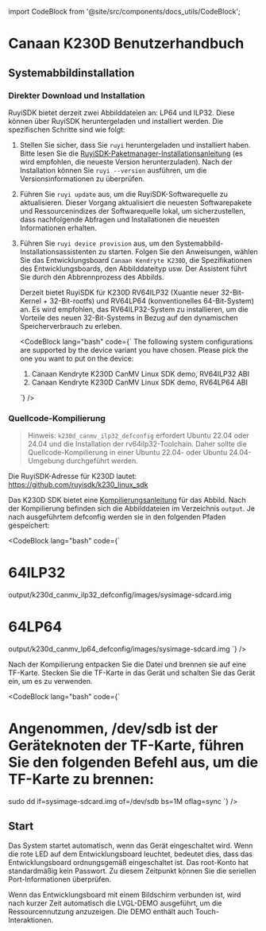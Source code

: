 import CodeBlock from '@site/src/components/docs_utils/CodeBlock';

# Canaan K230D Benutzerhandbuch

## Systemabbildinstallation

### Direkter Download und Installation

RuyiSDK bietet derzeit zwei Abbilddateien an: LP64 und ILP32. Diese können über RuyiSDK heruntergeladen und installiert werden. Die spezifischen Schritte sind wie folgt:

1. Stellen Sie sicher, dass Sie `ruyi` heruntergeladen und installiert haben. Bitte lesen Sie die [RuyiSDK-Paketmanager-Installationsanleitung](https://ruyisdk.org/docs/Package-Manager/installation) (es wird empfohlen, die neueste Version herunterzuladen). Nach der Installation können Sie `ruyi --version` ausführen, um die Versionsinformationen zu überprüfen.
2. Führen Sie `ruyi update` aus, um die RuyiSDK-Softwarequelle zu aktualisieren. Dieser Vorgang aktualisiert die neuesten Softwarepakete und Ressourcenindizes der Softwarequelle lokal, um sicherzustellen, dass nachfolgende Abfragen und Installationen die neuesten Informationen erhalten.
3. Führen Sie `ruyi device provision` aus, um den Systemabbild-Installationsassistenten zu starten. Folgen Sie den Anweisungen, wählen Sie das Entwicklungsboard `Canaan Kendryte K230D`, die Spezifikationen des Entwicklungsboards, den Abbilddateityp usw. Der Assistent führt Sie durch den Abbrennprozess des Abbilds.

   Derzeit bietet RuyiSDK für K230D RV64ILP32 (Xuantie neuer 32-Bit-Kernel + 32-Bit-rootfs) und RV64LP64 (konventionelles 64-Bit-System) an. Es wird empfohlen, das RV64ILP32-System zu installieren, um die Vorteile des neuen 32-Bit-Systems in Bezug auf den dynamischen Speicherverbrauch zu erleben.

   <CodeBlock lang="bash" code={`
   The following system configurations are supported by the device variant you have chosen. 
   Please pick the one you want to put on the device:

     1. Canaan Kendryte K230D CanMV Linux SDK demo, RV64ILP32 ABI
     2. Canaan Kendryte K230D CanMV Linux SDK demo, RV64LP64 ABI

   `} />

### Quellcode-Kompilierung

> Hinweis: `k230d_canmv_ilp32_defconfig` erfordert Ubuntu 22.04 oder 24.04 und die Installation der rv64ilp32-Toolchain. Daher sollte die Quellcode-Kompilierung in einer Ubuntu 22.04- oder Ubuntu 24.04-Umgebung durchgeführt werden.

Die RuyiSDK-Adresse für K230D lautet: https://github.com/ruyisdk/k230_linux_sdk

Das K230D SDK bietet eine [Kompilierungsanleitung](https://github.com/ruyisdk/k230_linux_sdk/blob/dev/README_zh.md) für das Abbild. Nach der Kompilierung befinden sich die Abbilddateien im Verzeichnis `output`. Je nach ausgeführtem defconfig werden sie in den folgenden Pfaden gespeichert:

<CodeBlock lang="bash" code={`
# 64ILP32
output/k230d_canmv_ilp32_defconfig/images/sysimage-sdcard.img

# 64LP64
output/k230d_canmv_lp64_defconfig/images/sysimage-sdcard.img
`} />

Nach der Kompilierung entpacken Sie die Datei und brennen sie auf eine TF-Karte. Stecken Sie die TF-Karte in das Gerät und schalten Sie das Gerät ein, um es zu verwenden.

<CodeBlock lang="bash" code={`
# Angenommen, /dev/sdb ist der Geräteknoten der TF-Karte, führen Sie den folgenden Befehl aus, um die TF-Karte zu brennen:

sudo dd if=sysimage-sdcard.img of=/dev/sdb bs=1M oflag=sync
`} />

## Start

Das System startet automatisch, wenn das Gerät eingeschaltet wird. Wenn die rote LED auf dem Entwicklungsboard leuchtet, bedeutet dies, dass das Entwicklungsboard ordnungsgemäß eingeschaltet ist. Das root-Konto hat standardmäßig kein Passwort. Zu diesem Zeitpunkt können Sie die seriellen Port-Informationen überprüfen.

Wenn das Entwicklungsboard mit einem Bildschirm verbunden ist, wird nach kurzer Zeit automatisch die LVGL-DEMO ausgeführt, um die Ressourcennutzung anzuzeigen. Die DEMO enthält auch Touch-Interaktionen.
